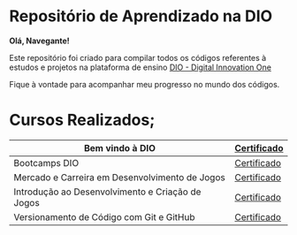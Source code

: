 # Repositório de Aprendizado na DIO

**Olá, Navegante!**

Este repositório foi criado para compilar todos os códigos referentes à estudos e projetos na plataforma de ensino [DIO - Digital Innovation One](https://www.dio.me/)

Fique à vontade para acompanhar meu progresso no mundo dos códigos.

# Cursos Realizados;

| Bem vindo à DIO | [Certificado](https://www.dio.me/certificate/6F2A39D1/share) |
| -------------------------|------------------------------- |
| Bootcamps DIO | [Certificado](https://www.dio.me/certificate/09CCB4A6/share) |
| Mercado e Carreira em Desenvolvimento de Jogos | [Certificado](https://www.dio.me/certificate/10C0FB69/share) |
| Introdução ao Desenvolvimento e Criação de Jogos | [Certificado](https://www.dio.me/certificate/EC0DE47F/share) |
| Versionamento de Código com Git e GitHub | [Certificado](https://www.dio.me/certificate/5C0FCAA7/share) |
